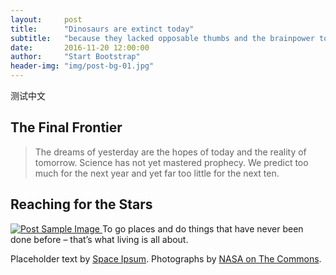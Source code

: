 ```yaml
---
layout:     post
title:      "Dinosaurs are extinct today"
subtitle:   "because they lacked opposable thumbs and the brainpower to build a space program."
date:       2016-11-20 12:00:00
author:     "Start Bootstrap"
header-img: "img/post-bg-01.jpg"
---
```


<p>测试中文

<h2 class="section-heading">The Final Frontier</h2>


<blockquote>The dreams of yesterday are the hopes of today and the reality of tomorrow. Science has not yet mastered prophecy. We predict too much for the next year and yet far too little for the next ten.</blockquote>


<h2 class="section-heading">Reaching for the Stars</h2>


<a href="#">
    <img src="{{ site.baseurl }}/img/post-sample-image.jpg" alt="Post Sample Image">
</a>
<span class="caption text-muted">To go places and do things that have never been done before – that’s what living is all about.</span>



<p>Placeholder text by <a href="http://spaceipsum.com/">Space Ipsum</a>. Photographs by <a href="https://www.flickr.com/photos/nasacommons/">NASA on The Commons</a>.</p>
